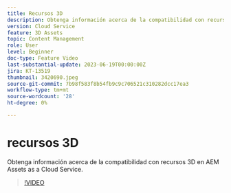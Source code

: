 ```yaml
---
title: Recursos 3D
description: Obtenga información acerca de la compatibilidad con recursos 3D en AEM Assets as a Cloud Service.
version: Cloud Service
feature: 3D Assets
topic: Content Management
role: User
level: Beginner
doc-type: Feature Video
last-substantial-update: 2023-06-19T00:00:00Z
jira: KT-13519
thumbnail: 3420690.jpeg
source-git-commit: 7b98f583f8b54fb9c9c706521c310282dcc17ea3
workflow-type: tm+mt
source-wordcount: '28'
ht-degree: 0%

---
```



# recursos 3D

Obtenga información acerca de la compatibilidad con recursos 3D en AEM Assets as a Cloud Service.

>[!VIDEO](https://video.tv.adobe.com/v/3420690/?learn=on)
